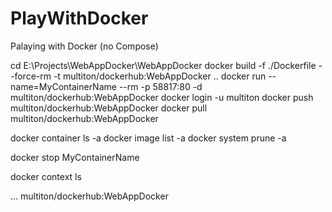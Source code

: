 # PlayWithDocker
Palaying with Docker (no Compose)

﻿cd E:\Projects\WebAppDocker\WebAppDocker
docker build -f ./Dockerfile --force-rm -t multiton/dockerhub:WebAppDocker ..
docker run --name=MyContainerName --rm -p 58817:80 -d multiton/dockerhub:WebAppDocker
docker login -u multiton
docker push multiton/dockerhub:WebAppDocker
docker pull multiton/dockerhub:WebAppDocker

docker container ls -a
docker image list -a
docker system prune -a

docker stop MyContainerName

docker context ls

<PropertyGroup>
	...
	<DockerfileTag>multiton/dockerhub:WebAppDocker</DockerfileTag>
</PropertyGroup>
